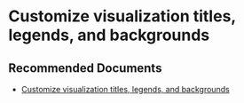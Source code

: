   <properties
	pageTitle="customize visualization title, background, and legend"
	description="customize visualization title, background, and legend"
	service="microsoft.PowerBIDedicated"
	resource="capacities"
	authors="pjfreitas"
	ms.author="pfreitas"	
	displayOrder="840"
	selfHelpType="generic"
	supportTopicIds="32628087"
	productPesIds="16334"
	cloudEnvironments="public, MoonCake, fairfax, usnat, ussec" 
	articleId="43d747f8-5f28-d214-c611-8a62effa4bb4"
	ownershipId="PowerBI_PowerBI"
/>

# Customize visualization titles, legends, and backgrounds

## **Recommended Documents**

* [Customize visualization titles, legends, and backgrounds](https://docs.microsoft.com/power-bi/visuals/power-bi-visualization-customize-title-background-and-legend)
